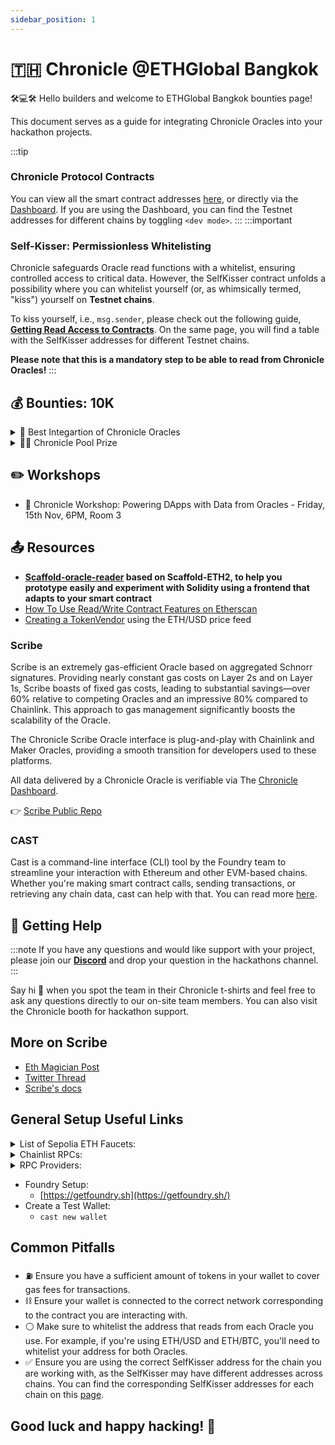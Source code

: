 ```yaml
---
sidebar_position: 1
---
```


# 🇹🇭 Chronicle @ETHGlobal Bangkok

🛠️💻🛠️ Hello builders and welcome to ETHGlobal Bangkok bounties page! 

 This document serves as a guide for integrating Chronicle Oracles into your hackathon projects. 

:::tip
### Chronicle Protocol Contracts
You can view all the smart contract addresses [here](../Developers/testnet.md), or directly via the [Dashboard](https://chroniclelabs.org/dashboard). If you are using the Dashboard, you can find the Testnet addresses for different chains by toggling `<dev mode>`.
:::
:::important
### Self-Kisser: Permissionless Whitelisting

Chronicle safeguards Oracle read functions with a whitelist, ensuring controlled access to critical data. However, the SelfKisser contract unfolds a possibility where you can whitelist yourself (or, as whimsically termed, "kiss") yourself on **Testnet chains**.

To kiss yourself, i.e., `msg.sender`, please check out the following guide, **[Getting Read Access to Contracts](../Developers/Guides/whitelistAddress.md)**. On the same page, you will find a table with the SelfKisser addresses for different Testnet chains.


**Please note that this is a mandatory step to be able to read from Chronicle Oracles!**
:::


## 💰 Bounties: 10K 

<details>
<summary> 🧩 Best Integartion of Chronicle Oracles </summary>

### 🧩 Best Integration of Chronicle Protocol ⸺ $6,500

Use Chronicle Oracles to power up your DApp! You can utilize any of the oracles provided on the [Dashboard](https://chroniclelabs.org/dashboard/oracles) across any of the 10 chains where Chronicle is live.

- 🥇 1st: $3000
- 🥈 2nd: $2000
- 🥉 3rd: $1000
- 🏅 4th: $500

### 📜 Qualification rules:

🛠️ Your project must read from a Chronicle oracle and then make a state change on a blockchain.
🏁 Make sure to include the following in your project submission:
 -  A public demo URL to your deployed project that judges can test.
 - A short video that demonstrates your submission (approximately 2-3 minutes).
 - A public GitHub repository with the code.
 - Complete the 2-min Builder Feedback Form: https://forms.gle/EZiu96gfhBBnwuAQ8

### 🎯 Judging Criteria
- Code quality - well organized and readable code will score higher.
- Documentation - the better the documentation the higher the score.
- Extensibility - how easy can a developer use this to build out their own idea?
- DX - does the project provide a high quality developer experience?
- UI/UX - Projects with an intuitive UI will score higher.

### 🏁 Assets to submit:

Make sure to include the following in your project submission:

    1. A public demo URL to your deployed project that judges can test.
    2. A short video that demonstrates your submission (approximately 2-3 minutes).
    3. A public GitHub repository with the code. 
    4. Complete the [Builder Feedback Form](https://forms.gle/SvcS5FsRDjDd5crA7).

</details>

<details>
<summary>🏊‍♂️ Chronicle Pool Prize</summary>


## 🏊‍♂️ Chronicle Pool Prize ⸺ $3,500

Integrate Chronicle Oracles into your project to qualify for the Chronicle Pool Prize. The Pool Prize will be evenly distributed to all projects that integrate Chronicle Oracles (excluding those that win a separate prize from Chronicle).



### 📜 Qualification rules:
Projects must demonstrate a good-faith effort to integrate Chronicle Oracles to be eligible for the Pool Prize. This is a great add-on bounty as Chronicle is compatible with many chains (Ethereum, Arbitrum, Mantle, Polygon zkEVM, Gnosis Chain, zkSync, Base, Optimism, Scroll, Berachain).


### 🏁 Assets to submit:

 -  A public demo URL to your deployed project that judges can test.
 - A short video that demonstrates your submission (approximately 2-3 minutes).
 - A public GitHub repository with the code.
 - Complete the 2-min Builder Feedback Form: https://forms.gle/EZiu96gfhBBnwuAQ8


</details>

## ✏️ Workshops

- 🔌 Chronicle Workshop: Powering DApps with Data from Oracles - Friday, 15th Nov, 6PM, Room 3

## 📤 Resources


- **[Scaffold-oracle-reader](https://github.com/chronicleprotocol/scaffold-oracle-reader) based on Scaffold-ETH2, to help you prototype easily and experiment with Solidity using a frontend that adapts to your smart contract**
- [How To Use Read/Write Contract Features on Etherscan](https://info.etherscan.com/how-to-use-read-or-write-contract-features-on-etherscan/)
- [Creating a TokenVendor](https://github.com/biancabuzea200/TokenVendor) using the ETH/USD price feed


### Scribe

Scribe is an extremely gas-efficient Oracle based on aggregated Schnorr signatures. Providing nearly constant gas costs on Layer 2s and on Layer 1s, Scribe boasts of fixed gas costs, leading to substantial savings—over 60% relative to competing Oracles and an impressive 80% compared to Chainlink. This approach to gas management significantly boosts the scalability of the Oracle.

The Chronicle Scribe Oracle interface is plug-and-play with Chainlink and Maker Oracles, providing a smooth transition for developers used to these platforms.

All data delivered by a Chronicle Oracle is verifiable via The [Chronicle Dashboard](https://chroniclelabs.org/dashboard).

👉 [Scribe Public Repo](https://github.com/chronicleprotocol/scribe)

### CAST

Cast is a command-line interface (CLI) tool by the Foundry team to streamline your interaction with Ethereum and other EVM-based chains. Whether you're making smart contract calls, sending transactions, or retrieving any chain data, cast can help with that. You can read more [here](https://book.getfoundry.sh/reference/cast/cast).



## 🤝 Getting Help

:::note
If you have any questions and would like support with your project, please join our **[Discord](https://discord.com/invite/CjgvJ9EspJ)** and drop your question in the hackathons channel.
:::

Say hi 👋 when you spot the team in their Chronicle t-shirts and feel free to ask any questions directly to our on-site team members. You can also visit the Chronicle booth for hackathon support.

## More on Scribe
- [Eth Magician Post](https://ethereum-magicians.org/t/an-efficient-schnorr-multi-signature-implementation/15510)
- [Twitter Thread](https://twitter.com/merkleplant_eth/status/1693652385980379593)
- [Scribe's docs](https://github.com/chronicleprotocol/scribe/blob/main/docs/Scribe.md)

## General Setup Useful Links

<details>
<summary>List of Sepolia ETH Faucets:</summary>


  - [https://cloud.google.com/application/web3/faucet/ethereum/sepolia](https://cloud.google.com/application/web3/faucet/ethereum/sepolia) - Does not require to have any funds on Mainnet
  - [https://www.alchemy.com/faucets/ethereum-sepolia](https://www.alchemy.com/faucets/ethereum-sepolia)
  - [https://ethglobal.com/faucet](https://ethglobal.com/faucet) - Faucets for different Testnet networks for various chains
  - [https://sepoliafaucet.com/](https://sepoliafaucet.com/)
  </details>

  <details>
<summary>Chainlist RPCs:</summary>

  - [Sepolia](https://chainlist.org/chain/11155111)
  - [Gnosis Mainnet](https://chainlist.org/chain/100)
  - [Mantle Testnet](https://chainlist.org/chain/5003)
  - [Scroll-Sepolia](https://chainlist.org/chain/534351)
  - [Polygon testnet-ZKEVM-mango](https://chainlist.org/chain/1442)

  </details>


<details>
<summary>RPC Providers:</summary>

  - [drpc.org](https://drpc.org/)
  - [nodies](https://www.nodies.app/)
  - [grove](https://www.grove.city/)
  - [blast api](https://blastapi.io/)
  - [ankr](https://www.ankr.com/rpc/)
</details>


- Foundry Setup:
  - [https://getfoundry.sh](https://getfoundry.sh/)
- Create a Test Wallet:
  - `cast new wallet`


## Common Pitfalls

- ⛽️ Ensure you have a sufficient amount of tokens in your wallet to cover gas fees for transactions.
- ⛓️ Ensure your wallet is connected to the correct network corresponding to the contract you are interacting with.
- ⚪️ Make sure to whitelist the address that reads from each Oracle you use. For example, if you're using ETH/USD and ETH/BTC, you'll need to whitelist your address for both Oracles.
- ✅ Ensure you are using the correct SelfKisser address for the chain you are working with, as the SelfKisser may have different addresses across chains. You can find the corresponding SelfKisser addresses for each chain on this 
[page](../Developers/testnet). 


## Good luck and happy hacking! 🧙